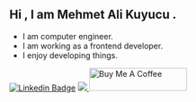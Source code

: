 ## Hi , I am Mehmet Ali Kuyucu . 
- I am computer engineer.
- I am working as a frontend developer.
- I enjoy developing things.


[![Linkedin Badge](https://img.shields.io/badge/-Linkedin-blue?style=flat-quare&labelColor=black&logo=linkedin&logoColor=white&link=link)](https://www.linkedin.com/in/mehmetalikuyucu/)
 <a href="https://github.com/mehmetalikuyucu/github-profile-views-counter">
  <img src="https://komarev.com/ghpvc/?username=mehmetalikuyucu&color=blue">
</a>
<a href="https://www.buymeacoffee.com/mehmetalikuyucu" target="_blank"><img src="https://cdn.buymeacoffee.com/buttons/default-orange.png" alt="Buy Me A Coffee" height="41" width="174"></a>
